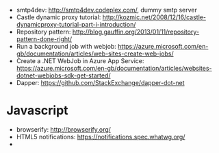 * smtp4dev: http://smtp4dev.codeplex.com/, dummy smtp server
* Castle dynamic proxy tutorial: http://kozmic.net/2008/12/16/castle-dynamicproxy-tutorial-part-i-introduction/
* Repository pattern: http://blog.gauffin.org/2013/01/11/repository-pattern-done-right/
* Run a background job with webjob: https://azure.microsoft.com/en-gb/documentation/articles/web-sites-create-web-jobs/
* Create a .NET WebJob in Azure App Service: https://azure.microsoft.com/en-gb/documentation/articles/websites-dotnet-webjobs-sdk-get-started/
* Dapper: https://github.com/StackExchange/dapper-dot-net


# Javascript

* browserify: http://browserify.org/
* HTML5 notifications: https://notifications.spec.whatwg.org/
* 
